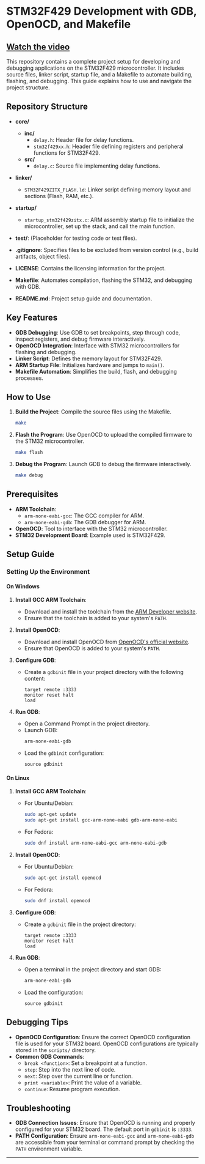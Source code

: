 
# STM32F429 Development with GDB, OpenOCD, and Makefile

## [Watch the video](https://youtu.be/58DR-Y4ve9s)



This repository contains a complete project setup for developing and debugging applications on the STM32F429 microcontroller. It includes source files, linker script, startup file, and a Makefile to automate building, flashing, and debugging. This guide explains how to use and navigate the project structure.


## Repository Structure

- **core/**
  - **inc/**
    - `delay.h`: Header file for delay functions.
    - `stm32f429xx.h`: Header file defining registers and peripheral functions for STM32F429.
  - **src/**
    - `delay.c`: Source file implementing delay functions.
  
- **linker/**
  - `STM32F429ZITX_FLASH.ld`: Linker script defining memory layout and sections (Flash, RAM, etc.).

- **startup/**
  - `startup_stm32f429zitx.c`: ARM assembly startup file to initialize the microcontroller, set up the stack, and call the main function.

- **test/**: (Placeholder for testing code or test files).

- **.gitignore**: Specifies files to be excluded from version control (e.g., build artifacts, object files).

- **LICENSE**: Contains the licensing information for the project.

- **Makefile**: Automates compilation, flashing the STM32, and debugging with GDB.

- **README.md**: Project setup guide and documentation.

## Key Features

- **GDB Debugging**: Use GDB to set breakpoints, step through code, inspect registers, and debug firmware interactively.
- **OpenOCD Integration**: Interface with STM32 microcontrollers for flashing and debugging.
- **Linker Script**: Defines the memory layout for STM32F429.
- **ARM Startup File**: Initializes hardware and jumps to `main()`.
- **Makefile Automation**: Simplifies the build, flash, and debugging processes.

## How to Use

1. **Build the Project**: Compile the source files using the Makefile.
   ```bash
   make
   ```

2. **Flash the Program**: Use OpenOCD to upload the compiled firmware to the STM32 microcontroller.
   ```bash
   make flash
   ```

3. **Debug the Program**: Launch GDB to debug the firmware interactively.
   ```bash
   make debug
   ```

## Prerequisites

- **ARM Toolchain**:
  - `arm-none-eabi-gcc`: The GCC compiler for ARM.
  - `arm-none-eabi-gdb`: The GDB debugger for ARM.
- **OpenOCD**: Tool to interface with the STM32 microcontroller.
- **STM32 Development Board**: Example used is STM32F429.

## Setup Guide

### Setting Up the Environment

#### On Windows

1. **Install GCC ARM Toolchain**:
   - Download and install the toolchain from the [ARM Developer website](https://developer.arm.com/tools-and-software/embedded/arm-development-tools).
   - Ensure that the toolchain is added to your system's `PATH`.

2. **Install OpenOCD**:
   - Download and install OpenOCD from [OpenOCD's official website](http://openocd.org/).
   - Ensure that OpenOCD is added to your system's `PATH`.

3. **Configure GDB**:
   - Create a `gdbinit` file in your project directory with the following content:
     ```gdb
     target remote :3333
     monitor reset halt
     load
     ```

4. **Run GDB**:
   - Open a Command Prompt in the project directory.
   - Launch GDB:
     ```bash
     arm-none-eabi-gdb
     ```
   - Load the `gdbinit` configuration:
     ```gdb
     source gdbinit
     ```

#### On Linux

1. **Install GCC ARM Toolchain**:
   - For Ubuntu/Debian:
     ```bash
     sudo apt-get update
     sudo apt-get install gcc-arm-none-eabi gdb-arm-none-eabi
     ```
   - For Fedora:
     ```bash
     sudo dnf install arm-none-eabi-gcc arm-none-eabi-gdb
     ```

2. **Install OpenOCD**:
   - For Ubuntu/Debian:
     ```bash
     sudo apt-get install openocd
     ```
   - For Fedora:
     ```bash
     sudo dnf install openocd
     ```

3. **Configure GDB**:
   - Create a `gdbinit` file in the project directory:
     ```gdb
     target remote :3333
     monitor reset halt
     load
     ```

4. **Run GDB**:
   - Open a terminal in the project directory and start GDB:
     ```bash
     arm-none-eabi-gdb
     ```
   - Load the configuration:
     ```gdb
     source gdbinit
     ```

## Debugging Tips

- **OpenOCD Configuration**: Ensure the correct OpenOCD configuration file is used for your STM32 board. OpenOCD configurations are typically stored in the `scripts/` directory.
- **Common GDB Commands**:
   - `break <function>`: Set a breakpoint at a function.
   - `step`: Step into the next line of code.
   - `next`: Step over the current line or function.
   - `print <variable>`: Print the value of a variable.
   - `continue`: Resume program execution.

## Troubleshooting

- **GDB Connection Issues**: Ensure that OpenOCD is running and properly configured for your STM32 board. The default port in `gdbinit` is `:3333`.
- **PATH Configuration**: Ensure `arm-none-eabi-gcc` and `arm-none-eabi-gdb` are accessible from your terminal or command prompt by checking the `PATH` environment variable.


---
